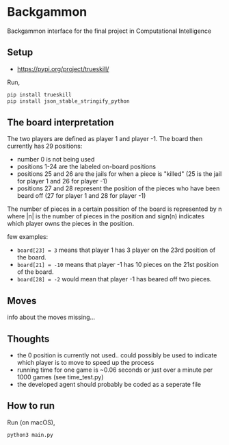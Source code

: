 # Backgammon
Backgammon interface for the final project in Computational Intelligence

## Setup

* https://pypi.org/project/trueskill/

Run,

````bash
pip install trueskill
pip install json_stable_stringify_python
````


## The board interpretation
The two players are defined as player 1 and player -1.
The board then currently has 29 positions:
- number 0 is not being used
- positions 1-24 are the labeled on-board positions
- positions 25 and 26 are the jails for when a piece is "killed" (25 is the jail for player 1 and 26 for player -1)
- positions 27 and 28 represent the position of the pieces who have been beard off (27 for player 1 and 28 for player -1)

The number of pieces in a certain possition of the board is represented by n where |n| is the number of pieces in the
position and sign(n) indicates which player owns the pieces in the position.

few examples:
- `board[23] = 3` means that player 1 has 3 player on the 23rd position of the board.
- `board[21] = -10` means that player -1 has 10 pieces on the 21st position of the board.
- `board[28] = -2` would mean that player -1 has beared off two pieces.


## Moves
info about the moves missing...

## Thoughts
- the 0 position is currently not used.. could possibly be used to indicate which player is to move to speed up the process
- running time for one game is ~0.06 seconds or just over a minute per 1000 games (see time_test.py)
- the developed agent should probably be coded as a seperate file

## How to run

Run (on macOS),
```bash
python3 main.py
```
